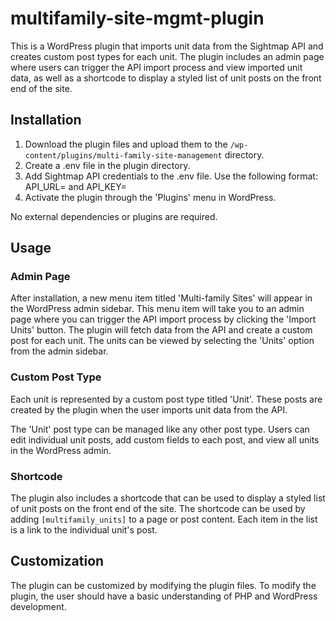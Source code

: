 # multifamily-site-mgmt-plugin

This is a WordPress plugin that imports unit data from the Sightmap API and creates custom post types for each unit. The plugin includes an admin page where users can trigger the API import process and view imported unit data, as well as a shortcode to display a styled list of unit posts on the front end of the site.

## Installation

1. Download the plugin files and upload them to the `/wp-content/plugins/multi-family-site-management` directory.
2. Create a .env file in the plugin directory. 
3. Add Sightmap API credentials to the .env file. Use the following format: API_URL=<url> and API_KEY=<key>
4. Activate the plugin through the 'Plugins' menu in WordPress.

No external dependencies or plugins are required.

## Usage

### Admin Page

After installation, a new menu item titled 'Multi-family Sites' will appear in the WordPress admin sidebar. This menu item will take you to an admin page where you can trigger the API import process by clicking the 'Import Units' button. The plugin will fetch data from the API and create a custom post for each unit. The units can be viewed by selecting the 'Units' option from the admin sidebar.

### Custom Post Type

Each unit is represented by a custom post type titled 'Unit'. These posts are created by the plugin when the user imports unit data from the API.

The 'Unit' post type can be managed like any other post type. Users can edit individual unit posts, add custom fields to each post, and view all units in the WordPress admin.

### Shortcode

The plugin also includes a shortcode that can be used to display a styled list of unit posts on the front end of the site. The shortcode can be used by adding `[multifamily_units]` to a page or post content. Each item in the list is a link to the individual unit's post.

## Customization

The plugin can be customized by modifying the plugin files. To modify the plugin, the user should have a basic understanding of PHP and WordPress development.
